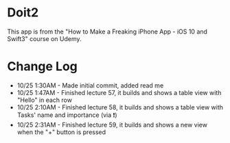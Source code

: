 # Doit2

This app is from the "How to Make a Freaking iPhone App - iOS 10 and Swift3" course on Udemy.  


# Change Log

- 10/25 1:30AM - Made initial commit, added read me
- 10/25 1:47AM - Finished lecture 57, it builds and shows a table view with "Hello" in each row
- 10/25 2:10AM - Finished lecture 58, it builds and shows a table view with Tasks' name and importance (via ❗️)
- 10/25 2:31AM - Finished lecture 59, it builds and shows a new view when the "+" button is pressed
